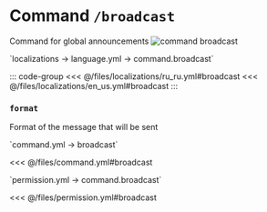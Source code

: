 # Command `/broadcast`

Command for global announcements
![command broadcast](/commandbroadcast.png)

[//]: # (localization)
<!--@include: @/parts/words.md#localization--> 
<!--@include: @/parts/words.md#path--> `localizations → language.yml → command.broadcast`

<!--@include: @/parts/words.md#default--> 

::: code-group
<<< @/files/localizations/ru_ru.yml#broadcast
<<< @/files/localizations/en_us.yml#broadcast
:::

### `format`

Format of the message that will be sent

[//]: # (command.yml)
<!--@include: @/parts/words.md#setting-->
<!--@include: @/parts/words.md#path--> `command.yml → broadcast`

<!--@include: @/parts/words.md#default-->
<<< @/files/command.yml#broadcast

<!--@include: @/parts/enable.md-->
<!--@include: @/parts/range.md-->
<!--@include: @/parts/aliases.md-->
<!--@include: @/parts/destination.md-->
<!--@include: @/parts/cooldown.md-->
<!--@include: @/parts/sound.md-->

[//]: # (permission.yml)
<!--@include: @/parts/words.md#permission-->
<!--@include: @/parts/words.md#path--> `permission.yml → command.broadcast`

<!--@include: @/parts/words.md#default-->
<<< @/files/permission.yml#broadcast

<!--@include: @/parts/permission/permissionTier3.md-->
<!--@include: @/parts/permission/cooldown.md-->
<!--@include: @/parts/permission/sound.md-->